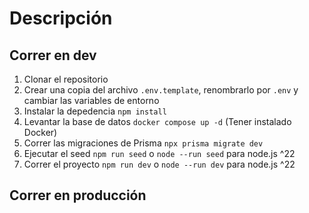 # Descripción

## Correr en dev

1. Clonar el repositorio
2. Crear una copia del archivo ```.env.template```, renombrarlo por ```.env``` y cambiar las variables de entorno
3. Instalar la depedencia ```npm install```
4. Levantar la base de datos ```docker compose up -d``` (Tener instalado Docker)
5. Correr las migraciones de Prisma ```npx prisma migrate dev```
6. Ejecutar el seed ```npm run seed``` o ```node --run seed``` para node.js ^22
6. Correr el proyecto ```npm run dev``` o ```node --run dev``` para node.js ^22

## Correr en producción